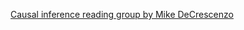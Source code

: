 [Causal inference reading group by Mike DeCrescenzo](https://mikedecr.github.io/teaching/causal-inf-2019/)
